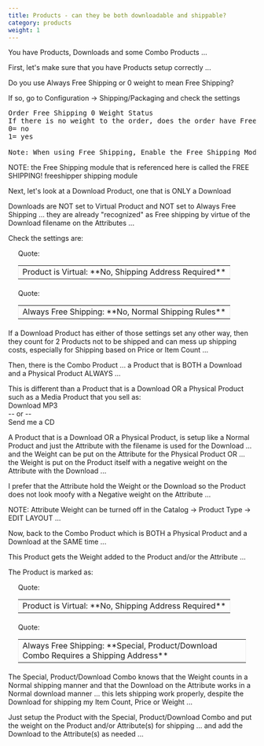 ```yaml
---
title: Products - can they be both downloadable and shippable? 
category: products
weight: 1
---
```


You have Products, Downloads and some Combo Products ...  

First, let's make sure that you have Products setup correctly ...  

Do you use Always Free Shipping or 0 weight to mean Free Shipping?  

If so, go to Configuration -> Shipping/Packaging and check the settings 

<pre>
Order Free Shipping 0 Weight Status  
If there is no weight to the order, does the order have Free Shipping?  
0= no  
1= yes  

Note: When using Free Shipping, Enable the Free Shipping Module this will only show when shipping is free.
</pre>

NOTE: the Free Shipping module that is referenced here is called the FREE SHIPPING! freeshipper shipping module 

Next, let's look at a Download Product, one that is ONLY a Download

Downloads are NOT set to Virtual Product and NOT set to Always Free Shipping ... they are already "recognized" as Free shipping by virtue of the Download filename on the Attributes ...  

Check the settings are:  

<div style="margin: 5px 20px 20px;">

<div style="margin-bottom: 2px;" class="smallfont">Quote:</div>

<table width="100%" cellspacing="0" cellpadding="5" border="0">

<tbody>

<tr>

<td style="border: 1px inset ;" class="alt2">Product is Virtual: **No, Shipping Address Required**</td>

</tr>

</tbody>

</table>

</div>

<div style="margin: 5px 20px 20px;">

<div style="margin-bottom: 2px;" class="smallfont">Quote:</div>

<table width="100%" cellspacing="0" cellpadding="5" border="0">

<tbody>

<tr>

<td style="border: 1px inset ;" class="alt2">Always Free Shipping: **No, Normal Shipping Rules**</td>

</tr>

</tbody>

</table>

</div>

If a Download Product has either of those settings set any other way, then they count for 2 Products not to be shipped and can mess up shipping costs, especially for Shipping based on Price or Item Count ...  

Then, there is the Combo Product ... a Product that is BOTH a Download and a Physical Product ALWAYS ...  

This is different than a Product that is a Download OR a Physical Product such as a Media Product that you sell as:  
Download MP3  
-- or --  
Send me a CD  

A Product that is a Download OR a Physical Product, is setup like a Normal Product and just the Attribute with the filename is used for the Download ... and the Weight can be put on the Attribute for the Physical Product OR ... the Weight is put on the Product itself with a negative weight on the Attribute with the Download ...  

I prefer that the Attribute hold the Weight or the Download so the Product does not look moofy with a Negative weight on the Attribute ...  

NOTE: Attribute Weight can be turned off in the Catalog -> Product Type -> EDIT LAYOUT ...  

Now, back to the Combo Product which is BOTH a Physical Product and a Download at the SAME time ...  

This Product gets the Weight added to the Product and/or the Attribute ...  

The Product is marked as:  

<div style="margin: 5px 20px 20px;">

<div style="margin-bottom: 2px;" class="smallfont">Quote:</div>

<table width="100%" cellspacing="0" cellpadding="5" border="0">

<tbody>

<tr>

<td style="border: 1px inset ;" class="alt2">Product is Virtual: **No, Shipping Address Required**</td>

</tr>

</tbody>

</table>

</div>

<div style="margin: 5px 20px 20px;">

<div style="margin-bottom: 2px;" class="smallfont">Quote:</div>

<table width="100%" cellspacing="0" cellpadding="5" border="0">

<tbody>

<tr>

<td style="border: 1px inset ;" class="alt2">Always Free Shipping: **Special, Product/Download Combo Requires a Shipping Address**</td>

</tr>

</tbody>

</table>

</div>

The Special, Product/Download Combo knows that the Weight counts in a Normal shipping manner and that the Download on the Attribute works in a Normal download manner ... this lets shipping work properly, despite the Download for shipping my Item Count, Price or Weight ...  

Just setup the Product with the Special, Product/Download Combo and put the weight on the Product and/or Attribute(s) for shipping ... and add the Download to the Attribute(s) as needed ...  


